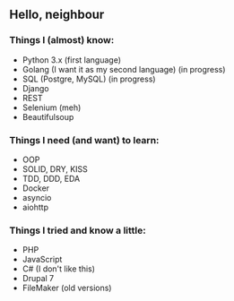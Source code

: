 ## Hello, neighbour

### Things I (almost) know:
- Python 3.x (first language)
- Golang (I want it as my second language) (in progress)
- SQL (Postgre, MySQL) (in progress)
- Django
- REST
- Selenium (meh)
- Beautifulsoup

### Things I need (and want) to learn:
- OOP
- SOLID, DRY, KISS
- TDD, DDD, EDA
- Docker
- asyncio
- aiohttp

### Things I tried and know a little:
- PHP
- JavaScript
- C# (I don't like this)
- Drupal 7
- FileMaker (old versions)
